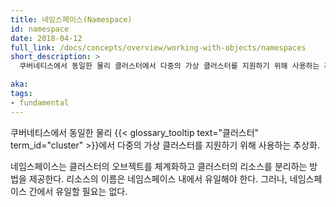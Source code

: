 ```yaml
---
title: 네임스페이스(Namespace)
id: namespace
date: 2018-04-12
full_link: /docs/concepts/overview/working-with-objects/namespaces
short_description: >
  쿠버네티스에서 동일한 물리 클러스터에서 다중의 가상 클러스터를 지원하기 위해 사용하는 추상화.

aka: 
tags:
- fundamental
---
```

 쿠버네티스에서 동일한 물리 {{< glossary_tooltip text="클러스터" term_id="cluster" >}}에서 다중의 가상 클러스터를 지원하기 위해 사용하는 추상화.

<!--more--> 

네임스페이스는 클러스터의 오브젝트를 체계화하고 클러스터의 리소스를 분리하는 방법을 제공한다. 리소스의 이름은 네임스페이스 내에서 유일해야 한다. 그러나, 네임스페이스 간에서 유일할 필요는 없다.

